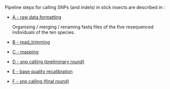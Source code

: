 
Pipeline steps for calling SNPs (and indels) in stick insects are described in :

* [A - raw data formatting](./A_raw_reads)

  Organising / merging / renaming fastq files of the five resequenced individuals of the ten species.

* [B - read_trimming](./B_cleaned_reads)

* [C - mapping](./C_mapping)

* [D - snp calling (preliminary round)](./D_snp_calling_round0)

* [E - base quality recalibration](./E_recalibration)

* [F - snp calling (final round)](./F_snp_calling_round1)

